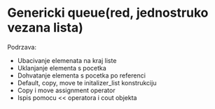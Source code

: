 # Genericki queue(red, jednostruko vezana lista)

Podrzava:
 * Ubacivanje elemenata na kraj liste
 * Uklanjanje elementa s pocetka
 * Dohvatanje elementa s pocetka po referenci
 * Default, copy, move te initalizer_list konstrukciju
 * Copy i move assignment operator
 * Ispis pomocu << operatora i cout objekta

